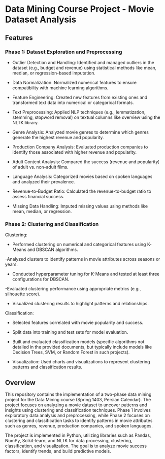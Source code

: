 # Data Mining Course Project - Movie Dataset Analysis

## Features


### Phase 1: Dataset Exploration and Preprocessing





- Outlier Detection and Handling: Identified and managed outliers in the dataset (e.g., budget and revenue) using statistical methods like mean, median, or regression-based imputation.



- Data Normalization: Normalized numerical features to ensure compatibility with machine learning algorithms.



- Feature Engineering: Created new features from existing ones and transformed text data into numerical or categorical formats.



- Text Preprocessing: Applied NLP techniques (e.g., lemmatization, stemming, stopword removal) on textual columns like overview using the NLTK library.



- Genre Analysis: Analyzed movie genres to determine which genres generate the highest revenue and popularity.



- Production Company Analysis: Evaluated production companies to identify those associated with higher revenue and popularity.



- Adult Content Analysis: Compared the success (revenue and popularity) of adult vs. non-adult films.



- Language Analysis: Categorized movies based on spoken languages and analyzed their prevalence.



- Revenue-to-Budget Ratio: Calculated the revenue-to-budget ratio to assess financial success.



- Missing Data Handling: Imputed missing values using methods like mean, median, or regression.

### Phase 2: Clustering and Classification





Clustering:





- Performed clustering on numerical and categorical features using K-Means and DBSCAN algorithms.



-Analyzed clusters to identify patterns in movie attributes across seasons or years.



- Conducted hyperparameter tuning for K-Means and tested at least three configurations for DBSCAN.



-Evaluated clustering performance using appropriate metrics (e.g., silhouette score).



- Visualized clustering results to highlight patterns and relationships.



Classification:





- Selected features correlated with movie popularity and success.



- Split data into training and test sets for model evaluation.



- Built and evaluated classification models (specific algorithms not detailed in the provided documents, but typically include models like Decision Trees, SVM, or Random Forest in such projects).



- Visualization: Used charts and visualizations to represent clustering patterns and classification results.
## Overview

This repository contains the implementation of a two-phase data mining project for the Data Mining course (Spring 1403, Persian Calendar). The project focuses on analyzing a movie dataset to uncover patterns and insights using clustering and classification techniques. Phase 1 involves exploratory data analysis and preprocessing, while Phase 2 focuses on clustering and classification tasks to identify patterns in movie attributes such as genres, revenue, production companies, and spoken languages.

The project is implemented in Python, utilizing libraries such as Pandas, NumPy, Scikit-learn, and NLTK for data processing, clustering, classification, and visualization. The goal is to analyze movie success factors, identify trends, and build predictive models.
